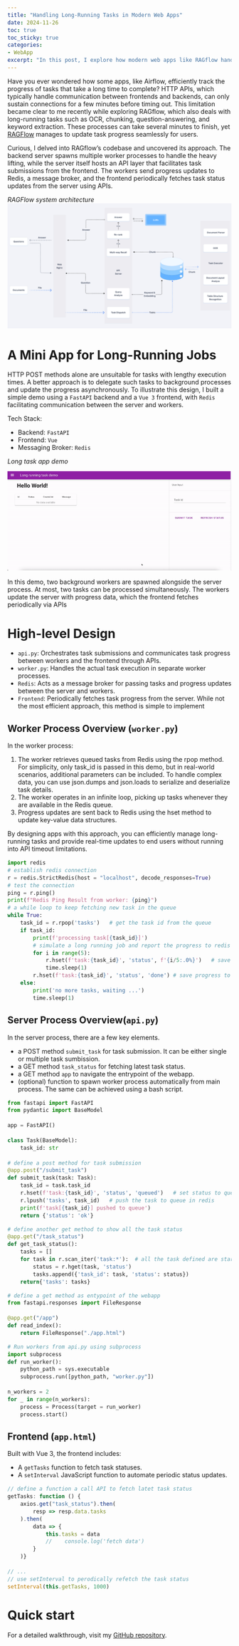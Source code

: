 ```yaml
---
title: "Handling Long-Running Tasks in Modern Web Apps"
date: 2024-11-26
toc: true
toc_sticky: true
categories:
- WebApp
excerpt: "In this post, I explore how modern web apps like RAGflow handle long-running tasks (such as OCR or keyword extraction) without relying on time-limited HTTP API methods. Instead, tasks are processed in the background by worker processes, with progress updates communicated to the frontend via Redis. I demonstrate this design with a simple app built using FastAPI, Vue 3, and Redis, where tasks are submitted, processed in the background, and their statuses are periodically updated on the frontend. Check out the full demo and implementation details to see how this system works in action!" 
--- 
```


Have you ever wondered how some apps, like Airflow, efficiently track the progress of tasks that take a long time to complete? HTTP APIs, which typically handle communication between frontends and backends, can only sustain connections for a few minutes before timing out. This limitation became clear to me recently while exploring RAGflow, which also deals with long-running tasks such as OCR, chunking, question-answering, and keyword extraction. These processes can take several minutes to finish, yet [RAGFlow](https://github.com/infiniflow/ragflow) manages to update task progress seamlessly for users.

Curious, I delved into RAGflow’s codebase and uncovered its approach. The backend server spawns multiple worker processes to handle the heavy lifting, while the server itself hosts an API layer that facilitates task submissions from the frontend. The workers send progress updates to Redis, a message broker, and the frontend periodically fetches task status updates from the server using APIs.

*RAGFlow system architecture*
![ragflow-system-diagram](https://raw.githubusercontent.com/6chaoran/fastapi-vue-app/refs/heads/master/task-app/screenshot/ragflow-system-design.png)

# A Mini App for Long-Running Jobs

HTTP POST methods alone are unsuitable for tasks with lengthy execution times. A better approach is to delegate such tasks to background processes and update the progress asynchronously. To illustrate this design, I built a simple demo using a `FastAPI` backend and a `Vue 3` frontend, with `Redis` facilitating communication between the server and workers.

Tech Stack:

- Backend: `FastAPI`
- Frontend: `Vue`
- Messaging Broker: `Redis`

*Long task app demo*

![screenshot-of-demo](https://raw.githubusercontent.com/6chaoran/fastapi-vue-app/refs/heads/master/task-app/screenshot/long-running-job-app.gif)

In this demo, two background workers are spawned alongside the server process. At most, two tasks can be processed simultaneously. The workers update the server with progress data, which the frontend fetches periodically via APIs

# High-level Design

- `api.py`: Orchestrates task submissions and communicates task progress between workers and the frontend through APIs.
- `worker.py`: Handles the actual task execution in separate worker processes.
- `Redis`: Acts as a message broker for passing tasks and progress updates between the server and workers.
- `Frontend`: Periodically fetches task progress from the server. While not the most efficient approach, this method is simple to implement

## Worker Process Overview (`worker.py`)

In the worker process:

1. The worker retrieves queued tasks from Redis using the rpop method. For simplicity, only task_id is passed in this demo, but in real-world scenarios, additional parameters can be included. To handle complex data, you can use json.dumps and json.loads to serialize and deserialize task details.
2. The worker operates in an infinite loop, picking up tasks whenever they are available in the Redis queue.
3. Progress updates are sent back to Redis using the hset method to update key-value data structures.

By designing apps with this approach, you can efficiently manage long-running tasks and provide real-time updates to end users without running into API timeout limitations.

```python
import redis
# establish redis connection
r = redis.StrictRedis(host = "localhost", decode_responses=True) 
# test the connection 
ping = r.ping()
print(f"Redis Ping Result from worker: {ping}")
# a while loop to keep fetching new task in the queue
while True:
    task_id = r.rpop('tasks')   # get the task id from the queue
    if task_id:
        print(f'processing task[{task_id}]')
        # simulate a long running job and report the progress to redis
        for i in range(5):
            r.hset(f'task:{task_id}', 'status', f'{i/5:.0%}')   # save progress to status
            time.sleep(1)
        r.hset(f'task:{task_id}', 'status', 'done') # save progress to status
    else:
        print('no more tasks, waiting ...')
        time.sleep(1)
```

## Server Process Overview(`api.py`)

In the server process, there are a few key elements.

- a POST method `submit_task` for task submission. It can be either single or multiple task sumbission.
- a GET method `task_status` for fetching latest task status. 
- a GET method `app` to navigate the entrypoint of the webapp.
- (optional) function to spawn worker process automatically from main process. The same can be achieved using a bash script.

```py
from fastapi import FastAPI
from pydantic import BaseModel

app = FastAPI()

class Task(BaseModel):
    task_id: str

# define a post method for task submission
@app.post("/submit_task")
def submit_task(task: Task):
    task_id = task.task_id
    r.hset(f'task:{task_id}', 'status', 'queued')   # set status to queued by default
    r.lpush('tasks', task_id)   # push the task to queue in redis
    print(f'task[{task_id}] pushed to queue')
    return {'status': 'ok'}
```

```py
# define another get method to show all the task status
@app.get("/task_status")
def get_task_status():
    tasks = []
    for task in r.scan_iter('task:*'):  # all the task defined are start with 'task:'
        status = r.hget(task, 'status')
        tasks.append({'task_id': task, 'status': status})
    return{'tasks': tasks}
```

```py
# define a get method as entypoint of the webapp
from fastapi.responses import FileResponse

@app.get("/app")
def read_index():
    return FileResponse("./app.html")
```

```py
# Run workers from api.py using subprocess
import subprocess
def run_worker():
    python_path = sys.executable 
    subprocess.run([python_path, "worker.py"])  

n_workers = 2
for _ in range(n_workers):
    process = Process(target = run_worker)
    process.start()
```

## Frontend (`app.html`)

Built with Vue 3, the frontend includes:

- A `getTasks` function to fetch task statuses.
- A `setInterval` JavaScript function to automate periodic status updates.

```js
// define a function a call API to fetch latet task status
getTasks: function () {
    axios.get("task_status").then(
        resp => resp.data.tasks
    ).then(
        data => {
            this.tasks = data
            //    console.log('fetch data')
        }
    )}

// ...
// use setInterval to perodically refetch the task status
setInterval(this.getTasks, 1000)
```

# Quick start

For a detailed walkthrough, 
visit my [GitHub repository](https://github.com/6chaoran/fastapi-vue-app/tree/master/task-app).

